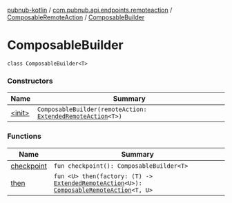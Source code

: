 [pubnub-kotlin](../../../index.md) / [com.pubnub.api.endpoints.remoteaction](../../index.md) / [ComposableRemoteAction](../index.md) / [ComposableBuilder](./index.md)

# ComposableBuilder

`class ComposableBuilder<T>`

### Constructors

| Name | Summary |
|---|---|
| [&lt;init&gt;](-init-.md) | `ComposableBuilder(remoteAction: `[`ExtendedRemoteAction`](../../-extended-remote-action/index.md)`<T>)` |

### Functions

| Name | Summary |
|---|---|
| [checkpoint](checkpoint.md) | `fun checkpoint(): ComposableBuilder<T>` |
| [then](then.md) | `fun <U> then(factory: (T) -> `[`ExtendedRemoteAction`](../../-extended-remote-action/index.md)`<U>): `[`ComposableRemoteAction`](../index.md)`<T, U>` |
